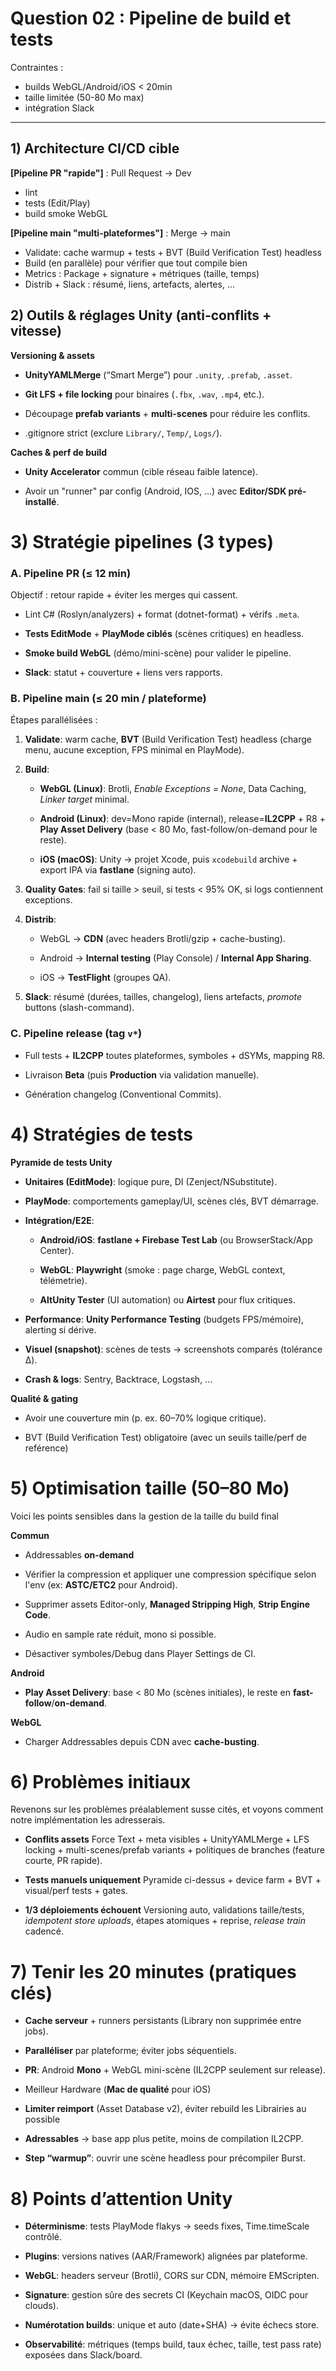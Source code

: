 ﻿# Question 02 : Pipeline de build et tests

Contraintes : 
- builds WebGL/Android/iOS < 20min
- taille limitée (50-80 Mo max)
- intégration Slack

___

## 1) Architecture CI/CD cible

**[Pipeline PR "rapide"]** : Pull Request -> Dev
- lint 
- tests (Edit/Play) 
- build smoke WebGL

**[Pipeline main "multi-plateformes"]** : Merge -> main
- Validate: cache warmup + tests + BVT (Build Verification Test) headless
- Build (en parallèle) pour vérifier que tout compile bien
- Metrics : Package + signature + métriques (taille, temps)
- Distrib + Slack : résumé, liens, artefacts, alertes, ...


## 2) Outils & réglages Unity (anti-conflits + vitesse)
**Versioning & assets**

-   **UnityYAMLMerge** (“Smart Merge”) pour `.unity`, `.prefab`, `.asset`.
    
-   **Git LFS + file locking** pour binaires (`.fbx`, `.wav`, `.mp4`, etc.).
    
-   Découpage **prefab variants** + **multi-scenes** pour réduire les conflits.
    
-   .gitignore strict (exclure `Library/`, `Temp/`, `Logs/`).
    

**Caches & perf de build**

-   **Unity Accelerator** commun (cible réseau faible latence).
    
-   Avoir un "runner" par config (Android, IOS, ...) avec **Editor/SDK pré-installé**.

    

# 3) Stratégie pipelines (3 types)

### A. Pipeline PR (≤ 12 min)

Objectif : retour rapide + éviter les merges qui cassent.

-   Lint C# (Roslyn/analyzers) + format (dotnet-format) + vérifs `.meta`.
    
-   **Tests EditMode** + **PlayMode ciblés** (scènes critiques) en headless.
    
-   **Smoke build WebGL** (démo/mini-scène) pour valider le pipeline.
    
-   **Slack**: statut + couverture + liens vers rapports.
    

### B. Pipeline main (≤ 20 min / plateforme)

Étapes parallélisées :

1.  **Validate**: warm cache, **BVT** (Build Verification Test) headless (charge menu, aucune exception, FPS minimal en PlayMode).
    
2.  **Build**:
    
    -   **WebGL (Linux)**: Brotli, _Enable Exceptions = None_, Data Caching, _Linker target_ minimal.
        
    -   **Android (Linux)**: dev=Mono rapide (internal), release=**IL2CPP** + R8 + **Play Asset Delivery** (base < 80 Mo, fast-follow/on-demand pour le reste).
        
    -   **iOS (macOS)**: Unity -> projet Xcode, puis `xcodebuild` archive + export IPA via **fastlane** (signing auto).
        
3.  **Quality Gates**: fail si taille > seuil, si tests < 95% OK, si logs contiennent exceptions.
    
4.  **Distrib**:
    
    -   WebGL -> **CDN** (avec headers Brotli/gzip + cache-busting).
        
    -   Android -> **Internal testing** (Play Console) / **Internal App Sharing**.
        
    -   iOS -> **TestFlight** (groupes QA).
        
5.  **Slack**: résumé (durées, tailles, changelog), liens artefacts, _promote_ buttons (slash-command).
    

### C. Pipeline release (tag `v*`)

-   Full tests + **IL2CPP** toutes plateformes, symboles + dSYMs, mapping R8.
    
-   Livraison **Beta** (puis **Production** via validation manuelle).
    
-   Génération changelog (Conventional Commits).
    

# 4) Stratégies de tests 

**Pyramide de tests Unity**

-   **Unitaires (EditMode)**: logique pure, DI (Zenject/NSubstitute).
    
-   **PlayMode**: comportements gameplay/UI, scènes clés, BVT démarrage.
    
-   **Intégration/E2E**:
    
    -   **Android/iOS**: **fastlane + Firebase Test Lab** (ou BrowserStack/App Center).
        
    -   **WebGL**: **Playwright** (smoke : page charge, WebGL context, télémetrie).
        
    -   **AltUnity Tester** (UI automation) ou **Airtest** pour flux critiques.
        
-   **Performance**: **Unity Performance Testing** (budgets FPS/mémoire), alerting si dérive.
    
-   **Visuel (snapshot)**: scènes de tests -> screenshots comparés (tolérance Δ).
    
-   **Crash & logs**: Sentry, Backtrace, Logstash, ...

**Qualité & gating**

-  Avoir une couverture min (p. ex. 60–70% logique critique).
    
-   BVT (Build Verification Test) obligatoire (avec un seuils taille/perf de reférence)
    

# 5) Optimisation taille (50–80 Mo)

Voici les points sensibles dans la gestion de la taille du build final

**Commun**

-   Addressables **on-demand**
    
-   Vérifier la compression et appliquer une compression spécifique selon l'env (ex: **ASTC/ETC2** pour Android).
    
-   Supprimer assets Editor-only, **Managed Stripping High**, **Strip Engine Code**.

-   Audio en sample rate réduit, mono si possible.
    
-   Désactiver symboles/Debug dans Player Settings de CI.
 

**Android**

-   **Play Asset Delivery**: base < 80 Mo (scènes initiales), le reste en **fast-follow**/**on-demand**.    


**WebGL**

-   Charger Addressables depuis CDN avec **cache-busting**.
    

# 6) Problèmes initiaux

Revenons sur les problèmes préalablement susse cités, et voyons comment notre implémentation les adresserais.

-   **Conflits assets** 
Force Text + meta visibles + UnityYAMLMerge + LFS locking + multi-scenes/prefab variants + politiques de branches (feature courte, PR rapide).
    
-   **Tests manuels uniquement**
Pyramide ci-dessus + device farm + BVT + visual/perf tests + gates.
    
-   **1/3 déploiements échouent** 
Versioning auto, validations taille/tests, _idempotent store uploads_, étapes atomiques + reprise, _release train_ cadencé.
    

# 7) Tenir les 20 minutes (pratiques clés)

-   **Cache serveur** + runners persistants (Library non supprimée entre jobs).
    
-   **Paralléliser** par plateforme; éviter jobs séquentiels.
    
-   **PR**: Android **Mono** + WebGL mini-scène (IL2CPP seulement sur release).
    
-   Meilleur Hardware (**Mac de qualité** pour iOS) 
    
-   **Limiter reimport** (Asset Database v2), éviter rebuild les Librairies au possible
    
-   **Adressables** -> base app plus petite, moins de compilation IL2CPP.
    
-   **Step “warmup”**: ouvrir une scène headless pour précompiler Burst.
    

# 8) Points d’attention Unity

-   **Déterminisme**: tests PlayMode flakys -> seeds fixes, Time.timeScale contrôlé.
    
-   **Plugins**: versions natives (AAR/Framework) alignées par plateforme.
    
-   **WebGL**: headers serveur (Brotli), CORS sur CDN, mémoire EMScripten.
    
-   **Signature**: gestion sûre des secrets CI (Keychain macOS, OIDC pour clouds).
    
-   **Numérotation builds**: unique et auto (date+SHA) -> évite échecs store.
    
-   **Observabilité**: métriques (temps build, taux échec, taille, test pass rate) exposées dans Slack/board.